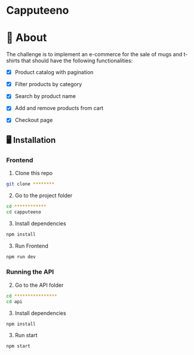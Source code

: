 # Capputeeno

# 🧠 About


The challenge is to implement an e-commerce for the sale of mugs and t-shirts that should have the following functionalities:

- [x] Product catalog with pagination
- [x] Filter products by category
- [x] Search by product name
- [x] Add and remove products from cart
- [x] Checkout page


## 🖥️ Installation

### Frontend

1. Clone this repo
```bash
git clone ********
```

2. Go to the project folder
```bash
cd ************
cd capputeeno
```

3. Install dependencies
```bash
npm install
```

3. Run Frontend
```bash
npm run dev
```

### Running the API


2. Go to the API folder

```bash
cd ****************
cd api
```

3. Install dependencies
```bash
npm install
```

3. Run start
```bash
npm start
```
